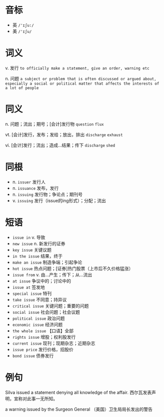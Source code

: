 # 音标

- 英 `/'ɪʃu:/`
- 美 `/'ɪʃu/`

# 词义

v. 发行
`to officially make a statement, give an order, warning etc`

n. 问题
`a subject or problem that is often discussed or argued about, especially a social or political matter that affects the interests of a lot of people`

# 同义

n. 问题；流出；期号；[会计]发行物
`question` `flux`

vt. [会计]发行，发布；发给；放出，排出
`discharge` `exhaust`

vi. [会计]发行；流出；造成…结果；传下
`discharge` `shed`

# 同根

- n. `issuer` 发行人
- n. `issuance` 发布，发行
- n. `issuing` 发行物；争论点；期刊号
- v. `issuing` 发行（issue的ing形式）；分配；流出

# 短语

- `issue in` v. 导致
- `new issue` n. 新发行的证券
- `key issue` 关键议题
- `in the issue` 结果，终于
- `make an issue` 制造争端；引起争论
- `hot issue` 热点问题；[证券]热门股票（上市后不久价格猛涨）
- `issue from` v. 由…产生；传下；从…流出
- `at issue` 争议中的；讨论中的
- `issue at` 签发地
- `special issue` 特刊
- `take issue` 不同意；持异议
- `critical issue` 关键问题；重要的问题
- `social issue` 社会问题；社会议题
- `political issue` 政治问题
- `economic issue` 经济问题
- `the whole issue` 【口语】全部
- `rights issue` 增股；权利股发行
- `current issue` 现刊；现期杂志；近期杂志
- `issue price` 发行价格，招股价
- `bond issue` 债券发行

# 例句

Silva issued a statement denying all knowledge of the affair.
西尔瓦发表声明，宣称对此事一无所知。

a warning issued by the Surgeon General
（美国）卫生局局长发出的警告


